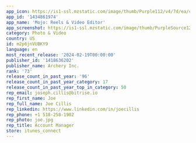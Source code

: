 ```yaml
---
app_icon: https://is1-ssl.mzstatic.com/image/thumb/Purple112/v4/7d/ea/c2/7deac285-db15-946e-5575-aa9e39cea0b8/AppIcon-AppStore-0-1x_U007emarketing-0-10-0-85-220-0.png/1024x1024bb.png
app_id: '1434861974'
app_name: 'Mojo: Reels & Video Editor'
app_screenshot: https://is1-ssl.mzstatic.com/image/thumb/PurpleSource126/v4/3e/f3/ea/3ef3ea1d-9d88-67d2-3ec5-422d582dc00a/009f314d-8fb5-4433-b1cc-cb8df9b95749_01_iphone_X.jpg/1242x2688bb.png
category: Photo & Video
country: US
id: m2p6jnVUBKY9
language: en
most_recent_release: '2024-02-19T00:00:00'
publisher_id: '1418636202'
publisher_name: Archery Inc.
rank: '73'
release_count_in_past_year: '96'
release_count_in_past_year_category: 17
release_count_in_past_year_top_in_category: 50
rep_email: joseph.cillis@bitrise.io
rep_first_name: Joe
rep_full_name: Joe Cillis
rep_linkedin: https://www.linkedin.com/in/joecillis
rep_phone: +1 518-258-1902
rep_photo: joe.jpg
rep_title: Account Manager
store: itunes_connect
---
```

